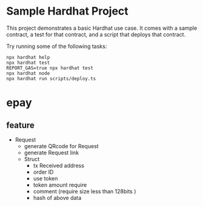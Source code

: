 # Sample Hardhat Project

This project demonstrates a basic Hardhat use case. It comes with a sample contract, a test for that contract, and a script that deploys that contract.

Try running some of the following tasks:

```shell
npx hardhat help
npx hardhat test
REPORT_GAS=true npx hardhat test
npx hardhat node
npx hardhat run scripts/deploy.ts
```

# epay

## feature
- Request
    - generate QRcode for Request
    - generate Request link
    - Struct
        - tx Received address
        - order ID
        - use token
        - token amount require
        - comment (require size less than 128bits )
        - hash of above data
